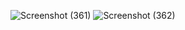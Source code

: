 ![Screenshot (361)](https://user-images.githubusercontent.com/89120960/204624728-0056c178-95ff-4aa3-807d-39b6f12b7022.png)
![Screenshot (362)](https://user-images.githubusercontent.com/89120960/204624734-a07cbfbc-2512-408e-98cb-f3f16f2236b0.png)
